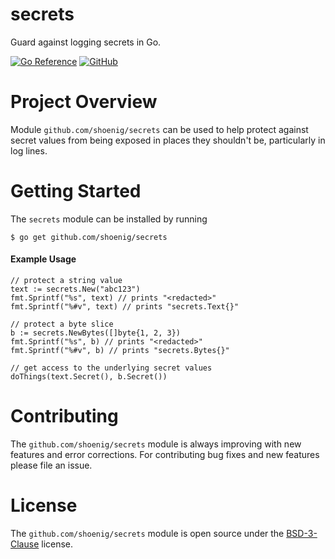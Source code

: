 secrets
=======

Guard against logging secrets in Go.

[![Go Reference](https://pkg.go.dev/badge/shoenig/secrets.svg)](https://pkg.go.dev/shoenig/secrets)
[![GitHub](https://img.shields.io/github/license/shoenig/secrets.svg)](LICENSE)

# Project Overview

Module `github.com/shoenig/secrets` can be used to help protect against secret
values from being exposed in places they shouldn't be, particularly in log lines.

# Getting Started

The `secrets` module can be installed by running
```
$ go get github.com/shoenig/secrets
```

#### Example Usage
```golang
// protect a string value
text := secrets.New("abc123")
fmt.Sprintf("%s", text) // prints "<redacted>"
fmt.Sprintf("%#v", text) // prints "secrets.Text{}"

// protect a byte slice
b := secrets.NewBytes([]byte{1, 2, 3})
fmt.Sprintf("%s", b) // prints "<redacted>"
fmt.Sprintf("%#v", b) // prints "secrets.Bytes{}"

// get access to the underlying secret values
doThings(text.Secret(), b.Secret())
```

# Contributing

The `github.com/shoenig/secrets` module is always improving with new features
and error corrections. For contributing bug fixes and new features please file
an issue.

# License

The `github.com/shoenig/secrets` module is open source under the [BSD-3-Clause](LICENSE) license.
